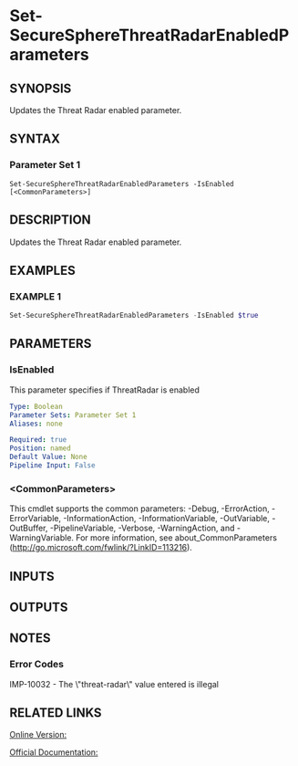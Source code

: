 ﻿# Set-SecureSphereThreatRadarEnabledParameters

## SYNOPSIS
Updates the Threat Radar enabled parameter.

## SYNTAX

### Parameter Set 1
```
Set-SecureSphereThreatRadarEnabledParameters -IsEnabled [<CommonParameters>]
```

## DESCRIPTION
Updates the Threat Radar enabled parameter.

## EXAMPLES

### EXAMPLE 1

```powershell
Set-SecureSphereThreatRadarEnabledParameters -IsEnabled $true
```

## PARAMETERS

### IsEnabled
This parameter specifies if ThreatRadar is enabled

```yaml
Type: Boolean
Parameter Sets: Parameter Set 1
Aliases: none

Required: true
Position: named
Default Value: None
Pipeline Input: False
```

### \<CommonParameters\>
This cmdlet supports the common parameters: -Debug, -ErrorAction, -ErrorVariable, -InformationAction, -InformationVariable, -OutVariable, -OutBuffer, -PipelineVariable, -Verbose, -WarningAction, and -WarningVariable. For more information, see about_CommonParameters (http://go.microsoft.com/fwlink/?LinkID=113216).

## INPUTS

## OUTPUTS

## NOTES

### Error Codes
IMP-10032 - The \\"threat-radar\\" value entered is illegal

## RELATED LINKS

[Online Version:](https://github.com/akshinmustafayev/SecureSpherePS/tree/master/Documentation)

[Official Documentation:](https://docs.imperva.com/bundle/v13.6-api-reference-guide/page/70379.htm)



